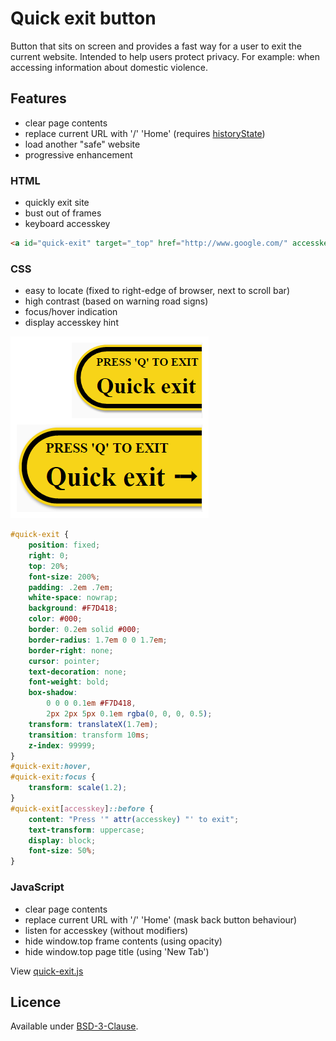 Quick exit button
=================

Button that sits on screen and provides a fast way for a user to exit the current website.
Intended to help users protect privacy. For example: when accessing information about domestic violence.

Features
--------

- clear page contents
- replace current URL with '/' 'Home' (requires [historyState](http://caniuse.com/#feat=history))
- load another "safe" website
- progressive enhancement

### HTML

- quickly exit site
- bust out of frames
- keyboard accesskey

```html
<a id="quick-exit" target="_top" href="http://www.google.com/" accesskey="q">Quick exit ➟</a>
```

### CSS

- easy to locate (fixed to right-edge of browser, next to scroll bar)
- high contrast (based on warning road signs)
- focus/hover indication
- display accesskey hint

![Screenshot of default and hover states](quick-exit-css.png)

```css
#quick-exit {
	position: fixed;
	right: 0;
	top: 20%;
	font-size: 200%;
	padding: .2em .7em;
	white-space: nowrap;
	background: #F7D418;
	color: #000;
	border: 0.2em solid #000;
	border-radius: 1.7em 0 0 1.7em;
	border-right: none;
	cursor: pointer;
	text-decoration: none;
	font-weight: bold;
	box-shadow:
		0 0 0 0.1em #F7D418,
		2px 2px 5px 0.1em rgba(0, 0, 0, 0.5);
	transform: translateX(1.7em);
	transition: transform 10ms;
	z-index: 99999;
}
#quick-exit:hover,
#quick-exit:focus {
	transform: scale(1.2);
}
#quick-exit[accesskey]::before {
    content: "Press '" attr(accesskey) "' to exit";
    text-transform: uppercase;
    display: block;
    font-size: 50%;
}
```

### JavaScript

- clear page contents
- replace current URL with '/' 'Home' (mask back button behaviour)
- listen for accesskey (without modifiers)
- hide window.top frame contents (using opacity)
- hide window.top page title (using 'New Tab')

View [quick-exit.js](src/quick-exit.js)


Licence
-------

Available under [BSD-3-Clause](LICENSE).
